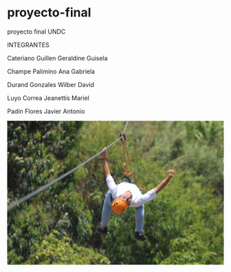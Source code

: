 # proyecto-final
proyecto final UNDC



INTEGRANTES

Cateriano Guillen Geraldine Guisela

Champe Palimino Ana Gabriela

Durand Gonzales Wilber David

Luyo Correa Jeanettis Mariel

Padin Flores Javier Antonio


![Deportes de aventura](./assets/img/catalogo/canopyboy.webp)





